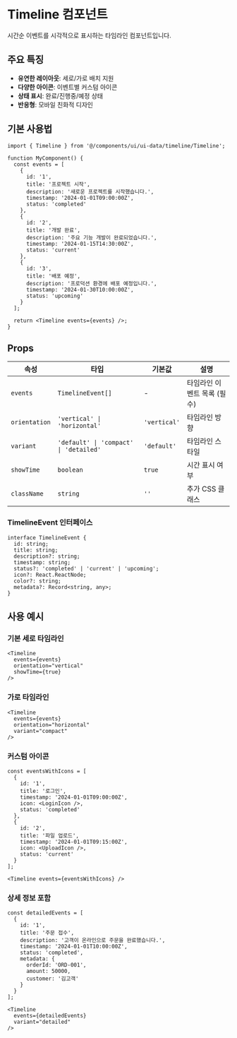 # Timeline 컴포넌트

시간순 이벤트를 시각적으로 표시하는 타임라인 컴포넌트입니다.

## 주요 특징

- **유연한 레이아웃**: 세로/가로 배치 지원
- **다양한 아이콘**: 이벤트별 커스텀 아이콘
- **상태 표시**: 완료/진행중/예정 상태
- **반응형**: 모바일 친화적 디자인

## 기본 사용법

```tsx
import { Timeline } from '@/components/ui/ui-data/timeline/Timeline';

function MyComponent() {
  const events = [
    {
      id: '1',
      title: '프로젝트 시작',
      description: '새로운 프로젝트를 시작했습니다.',
      timestamp: '2024-01-01T09:00:00Z',
      status: 'completed'
    },
    {
      id: '2', 
      title: '개발 완료',
      description: '주요 기능 개발이 완료되었습니다.',
      timestamp: '2024-01-15T14:30:00Z',
      status: 'current'
    },
    {
      id: '3',
      title: '배포 예정',
      description: '프로덕션 환경에 배포 예정입니다.',
      timestamp: '2024-01-30T10:00:00Z',
      status: 'upcoming'
    }
  ];

  return <Timeline events={events} />;
}
```

## Props

| 속성 | 타입 | 기본값 | 설명 |
|------|------|--------|------|
| `events` | `TimelineEvent[]` | - | 타임라인 이벤트 목록 (필수) |
| `orientation` | `'vertical' \| 'horizontal'` | `'vertical'` | 타임라인 방향 |
| `variant` | `'default' \| 'compact' \| 'detailed'` | `'default'` | 타임라인 스타일 |
| `showTime` | `boolean` | `true` | 시간 표시 여부 |
| `className` | `string` | `''` | 추가 CSS 클래스 |

### TimelineEvent 인터페이스

```tsx
interface TimelineEvent {
  id: string;
  title: string;
  description?: string;
  timestamp: string;
  status?: 'completed' | 'current' | 'upcoming';
  icon?: React.ReactNode;
  color?: string;
  metadata?: Record<string, any>;
}
```

## 사용 예시

### 기본 세로 타임라인

```tsx
<Timeline 
  events={events}
  orientation="vertical"
  showTime={true}
/>
```

### 가로 타임라인

```tsx
<Timeline 
  events={events}
  orientation="horizontal"
  variant="compact"
/>
```

### 커스텀 아이콘

```tsx
const eventsWithIcons = [
  {
    id: '1',
    title: '로그인',
    timestamp: '2024-01-01T09:00:00Z',
    icon: <LoginIcon />,
    status: 'completed'
  },
  {
    id: '2',
    title: '파일 업로드',
    timestamp: '2024-01-01T09:15:00Z', 
    icon: <UploadIcon />,
    status: 'current'
  }
];

<Timeline events={eventsWithIcons} />
```

### 상세 정보 포함

```tsx
const detailedEvents = [
  {
    id: '1',
    title: '주문 접수',
    description: '고객이 온라인으로 주문을 완료했습니다.',
    timestamp: '2024-01-01T10:00:00Z',
    status: 'completed',
    metadata: {
      orderId: 'ORD-001',
      amount: 50000,
      customer: '김고객'
    }
  }
];

<Timeline 
  events={detailedEvents} 
  variant="detailed"
/>
``` 